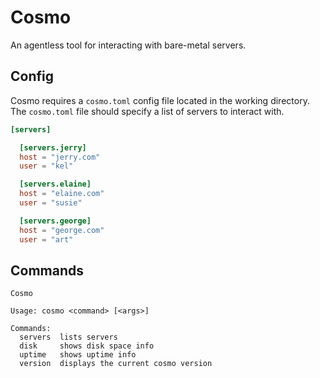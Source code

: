 # Cosmo

An agentless tool for interacting with bare-metal servers.

## Config

Cosmo requires a `cosmo.toml` config file located in the working directory.
The `cosmo.toml` file should specify a list of servers to interact with.

```toml
[servers]

  [servers.jerry]
  host = "jerry.com"
  user = "kel"

  [servers.elaine]
  host = "elaine.com"
  user = "susie"

  [servers.george]
  host = "george.com"
  user = "art"
```

## Commands

```
Cosmo

Usage: cosmo <command> [<args>]

Commands:
  servers  lists servers
  disk     shows disk space info
  uptime   shows uptime info
  version  displays the current cosmo version
```
